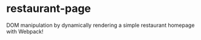 # restaurant-page
DOM manipulation by dynamically rendering a simple restaurant homepage with Webpack! 

